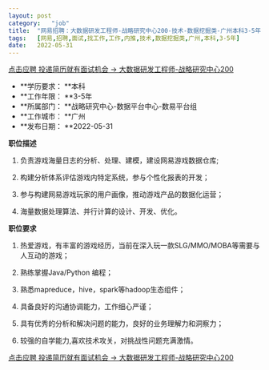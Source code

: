 ```yaml
---
layout:	post
category:	"job"
title:	"网易招聘：大数据研发工程师-战略研究中心200-技术-数据挖掘类-广州本科3-5年"
tags:	[网易,招聘,面试,找工作,工作,内推,技术,数据挖掘类,广州,本科,3-5年]
date:	2022-05-31
---
```


[点击应聘 投递简历就有面试机会 ->  大数据研发工程师-战略研究中心200](http://mobile.bole.netease.com/bole/boleDetail?id=40087&employeeId=346f03c3cda5f04c&key=all)



- **学历要求： **本科
- **工作年限： **3-5年
- **所属部门： **战略研究中心-数据平台中心-数易平台组
- **工作城市： **广州
- **发布日期： **2022-05-31



**职位描述**

1. 负责游戏海量日志的分析、处理、建模，建设网易游戏数据仓库;

2. 构建分析体系评估游戏内特定系统，参与个性化报表的开发；

3. 参与构建网易游戏玩家的用户画像，推动游戏产品的数据化运营；

4. 海量数据处理算法、并行计算的设计、开发、优化。



**职位要求**

1. 热爱游戏，有丰富的游戏经历，当前在深入玩一款SLG/MMO/MOBA等需要与人互动的游戏；

2. 熟练掌握Java/Python 编程；

3. 熟悉mapreduce，hive，spark等hadoop生态组件；

4. 具备良好的沟通协调能力，工作细心严谨；

5. 具有优秀的分析和解决问题的能力，良好的业务理解力和洞察力；

6. 较强的自学能力,喜欢技术攻关，对挑战性问题充满激情。



[点击应聘 投递简历就有面试机会 ->  大数据研发工程师-战略研究中心200](http://mobile.bole.netease.com/bole/boleDetail?id=40087&employeeId=346f03c3cda5f04c&key=all)